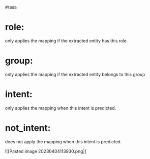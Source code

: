 #rasa 

# role: 
only applies the mapping if the extracted entity has this role.
# group: 
only applies the mapping if the extracted entity belongs to this group
# intent:
only applies the mapping when this intent is predicted.
# not_intent: 
does not apply the mapping when this intent is predicted.


![[Pasted image 20230404113930.png]]
